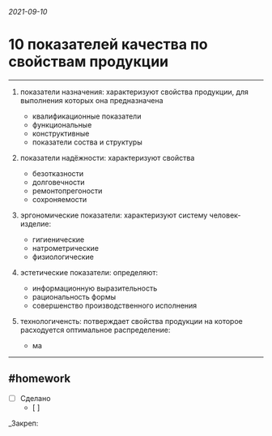 *2021-09-10*

# 10 показателей качества по свойствам продукции
---

1. показатели назначения:
	характеризуют свойства продукции, для выполнения которых она предназначена
	- квалификационные показатели
	- функциональные
	- конструктивные
	- показатели соства и структуры

2. показатели надёжности:
	характеризуют свойства 
	- безотказности
	-  долговечности
	-  ремонтопрегоности
	-  сохроняемости

3. эргономические показатели:
	характеризуют систему человек-изделие:
	- гигиенические
	- натрометрические
	- физиологические

4. эстетические показатели:
	определяют:
	- информационную выразительность
	- рациональность формы
	- совершенство производственного исполнения

5. технологиченсть:
	потверждает свойства продукции на которое расходуется оптимальное распределение:
	- ма

---

##    #homework 

- [ ]  Сделано
	- [ ] 

_Закреп: